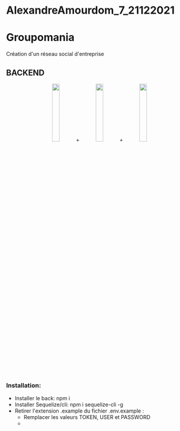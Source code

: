 # AlexandreAmourdom_7_21122021

# Groupomania 

Création d'un réseau social d'entreprise


## BACKEND

<p align="center">
  <img width="20%" src="https://user-images.githubusercontent.com/32743573/64381689-16265b00-d034-11e9-89f7-13cdf52df1ea.png" /> +
  <img width="20%" src="https://upload.wikimedia.org/wikipedia/fr/thumb/6/62/MySQL.svg/1200px-MySQL.svg.png" /> +
  <img width="20%" src="https://ludovicwyffels.dev/static/335caa592debcad471a1ec9936833b1b/5707d/sequelize.png" />
  
  </p>

### Installation:
- Installer le back: npm i
- Installer Sequelize/cli: npm i sequelize-cli -g
- Retirer l'extension .example du fichier .env.example :
    -  Remplacer les valeurs TOKEN, USER et PASSWORD 
     -   
